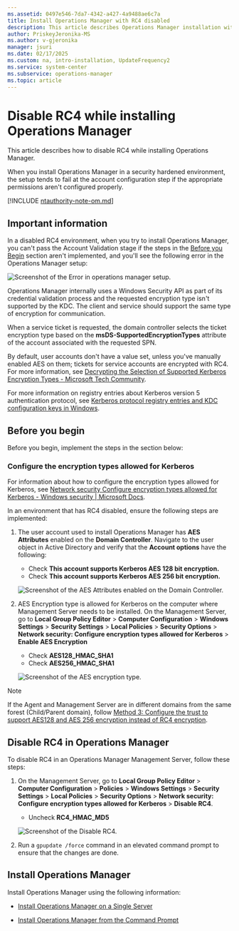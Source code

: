 ```yaml
---
ms.assetid: 0497e546-7da7-4342-a427-4a9488ae6c7a
title: Install Operations Manager with RC4 disabled
description: This article describes Operations Manager installation with RC4 disabled
author: PriskeyJeronika-MS
ms.author: v-gjeronika
manager: jsuri
ms.date: 02/17/2025
ms.custom: na, intro-installation, UpdateFrequency2
ms.service: system-center
ms.subservice: operations-manager
ms.topic: article
---
```


# Disable RC4 while installing Operations Manager

This article describes how to disable RC4 while installing Operations Manager.

When you install Operations Manager in a security hardened environment, the setup tends to fail at the account configuration step if the appropriate permissions aren't configured properly.

[!INCLUDE [ntauthority-note-om.md](../includes/ntauthority-note-om.md)]

## Important information

In a disabled RC4 environment, when you try to install Operations Manager, you can't pass the Account Validation stage if the steps in the [Before you Begin](#before-you-begin) section aren't implemented, and you'll see the following error in the Operations Manager setup:

![Screenshot of the Error in operations manager setup.](./media/protocol-disabled/error-operations-manager-setup.png)

Operations Manager internally uses a Windows Security API as part of its credential validation process and the requested encryption type isn't supported by the KDC. The client and service should support the same type of encryption for communication.

When a service ticket is requested, the domain controller selects the ticket encryption type based on the **msDS-SupportedEncryptionTypes** attribute of the account associated with the requested SPN.

By default, user accounts don't have a value set, unless you've manually enabled AES on them; tickets for service accounts are encrypted with RC4. For more information, see [Decrypting the Selection of Supported Kerberos Encryption Types - Microsoft Tech Community](https://techcommunity.microsoft.com/t5/core-infrastructure-and-security/decrypting-the-selection-of-supported-kerberos-encryption-types/ba-p/1628797).

For more information on registry entries about Kerberos version 5 authentication protocol, see [Kerberos protocol registry entries and KDC configuration keys in Windows](/troubleshoot/windows-server/windows-security/kerberos-protocol-registry-kdc-configuration-keys).

## Before you begin

Before you begin, implement the steps in the section below:

### Configure the encryption types allowed for Kerberos

For information about how to configure the encryption types allowed for Kerberos, see [Network security Configure encryption types allowed for Kerberos - Windows security | Microsoft Docs](/windows/security/threat-protection/security-policy-settings/network-security-configure-encryption-types-allowed-for-kerberos).

In an environment that has RC4 disabled, ensure the following steps are implemented:

1. The user account used to install Operations Manager has **AES Attributes** enabled on the **Domain Controller**. Navigate to the user object in Active Directory and verify that the **Account options** have the following:
   - Check **This account supports Kerberos AES 128 bit encryption.**
   - Check **This account supports Kerberos AES 256 bit encryption.**

   ![Screenshot of the AES Attributes enabled on the Domain Controller.](./media/protocol-disabled/attributes-domain-controller.png)

2. AES Encryption type is allowed for Kerberos on the computer where Management Server needs to be installed. On the Management Server, go to **Local Group Policy Editor** > **Computer Configuration** > **Windows Settings** > **Security Settings** > **Local Policies** > **Security Options** > **Network security: Configure encryption types allowed for Kerberos** > **Enable AES Encryption**
   - Check **AES128_HMAC_SHA1**
   - Check **AES256_HMAC_SHA1**

   ![Screenshot of the AES encryption type.](./media/protocol-disabled/aes-encryption.png)

> [!NOTE]
> If the Agent and Management Server are in different domains from the same forest (Child/Parent domain), follow [Method 3: Configure the trust to support AES128 and AES 256 encryption instead of RC4 encryption](/troubleshoot/windows-server/windows-security/unsupported-etype-error-accessing-trusted-domain).

## Disable RC4 in Operations Manager

To disable RC4 in an Operations Manager Management Server, follow these steps:

1. On the Management Server, go to **Local Group Policy Editor** > **Computer Configuration** > **Policies** > **Windows Settings** > **Security Settings** > **Local Policies** > **Security Options** > **Network security: Configure encryption types allowed for Kerberos** > **Disable RC4**.
   - Uncheck **RC4_HMAC_MD5**

   ![Screenshot of the Disable RC4.](./media/protocol-disabled/kerberos-disable-rc4.png)

2. Run a `gpupdate /force` command in an elevated command prompt to ensure that the changes are done.

## Install Operations Manager

Install Operations Manager using the following information:

- [Install Operations Manager on a Single Server](quickstart-install-single-server.md)

- [Install Operations Manager from the Command Prompt](install-using-cmdline.md)
